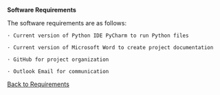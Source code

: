 **Software Requirements**

  The software requirements are as follows:

    · Current version of Python IDE PyCharm to run Python files
    
    · Current version of Microsoft Word to create project documentation
    
    · GitHub for project organization
    
    · Outlook Email for communication

[Back to Requirements](https://github.com/SirRexOfRider/CYBR404-UNK-Oregon-Trail/blob/main/Project/Requirements/Requirements.md)
